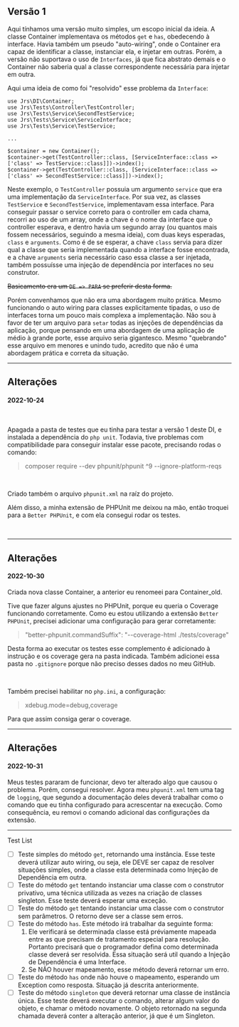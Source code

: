 ## Versão 1

Aqui tínhamos uma versão muito simples, um escopo inicial da ideia. A classe Container implementava os métodos `get` e `has`, obedecendo à interface. Havia também um pseudo "auto-wiring", onde o Container era capaz de identificar a classe, instanciar ela, e injetar em outras. Porém, a versão não suportava o uso de `Interfaces`, já que fica abstrato demais e o Container não saberia qual a classe correspondente necessária para injetar em outra.

Aqui uma ideia de como foi "resolvido" esse problema da `Interface`:

```
use Jrs\DI\Container;
use Jrs\Tests\Controller\TestController;
use Jrs\Tests\Service\SecondTestService;
use Jrs\Tests\Service\ServiceInterface;
use Jrs\Tests\Service\TestService;

...

$container = new Container();
$container->get(TestController::class, [ServiceInterface::class => ['class' => TestService::class]])->index();
$container->get(TestController::class, [ServiceInterface::class => ['class' => SecondTestService::class]])->index();

```

Neste exemplo, o `TestController` possuia um argumento `service` que era uma implementação da `ServiceInterface`. Por sua vez, as classes `TestService` e `SecondTestService`, implementavam essa interface. Para conseguir passar o service correto para o controller em cada chama, recorri ao uso de um array, onde a chave é o nome da interface que o controller esperava, e dentro havia um segundo array (ou quantos mais fossem necessários, seguindo a mesma ideia), com duas keys esperadas, `class` e `arguments`. Como é de se esperar, a chave `class` servia para dizer qual a classe que seria implementada quando a interface fosse encontrada, e a chave `arguments` seria necessário caso essa classe a ser injetada, também possuísse uma injeção de dependência por interfaces no seu construtor.

~~Basicamento era um `DE => PARA` se preferir desta forma.~~

Porém convenhamos que não era uma abordagem muito prática. Mesmo funcionando o auto wiring para classes explicitamente tipadas, o uso de interfaces torna um pouco mais complexa a implementação. Não sou à favor de ter um arquivo para `setar` todas as injeções de dependências da aplicação, porque pensando em uma abordagem de uma aplicação de médio à grande porte, esse arquivo seria gigantesco. Mesmo "quebrando" esse arquivo em menores e unindo tudo, acredito que não é uma abordagem prática e correta da situação.

---

## Alterações

#### 2022-10-24

<br>

Apagada a pasta de testes que eu tinha para testar a versão 1 deste DI, e instalada a dependência do `php unit`. Todavia, tive problemas com compatibilidade para conseguir instalar esse pacote, precisando rodas o comando:

> composer require --dev phpunit/phpunit ^9 --ignore-platform-reqs

<br>

Criado também o arquivo `phpunit.xml` na raíz do projeto.

Além disso, a minha extensão de PHPUnit me deixou na mão, então troquei para a `Better PHPUnit`, e com ela consegui rodar os testes.

<br>

---

## Alterações

#### 2022-10-30

Criada nova classe Container, a anterior eu renomeei para Container_old.

Tive que fazer alguns ajustes no PHPUnit, porque eu queria o Coverage funcionando corretamente. Como eu estou utilizando a extensão `Better PHPUnit`, precisei adicionar uma configuração para gerar corretamente:

> "better-phpunit.commandSuffix": "--coverage-html ./tests/coverage"

Desta forma ao executar os testes esse complemento é adicionado à instrução e os coverage gera na pasta indicada. Também adicionei essa pasta no `.gitignore` porque não preciso desses dados no meu GitHub.

<br>

Também precisei habilitar no `php.ini`, a configuração:

> xdebug.mode=debug,coverage

Para que assim consiga gerar o coverage.

---

## Alterações

#### 2022-10-31

Meus testes pararam de funcionar, devo ter alterado algo que causou o problema. Porém, consegui resolver. Agora meu `phpunit.xml` tem uma tag de `logging`, que segundo a documentação deles deverá trabalhar como o comando que eu tinha configurado para acrescentar na execução. Como consequência, eu removi o comando adicional das configurações da extensão.

---

Test List

-   [ ] Teste simples do método `get`, retornando uma instância. Esse teste deverá utilizar auto wiring, ou seja, ele DEVE ser capaz de resolver situações simples, onde a classe esta determinada como Injeção de Dependência em outra.
-   [ ] Teste do método `get` tentando instanciar uma classe com o construtor privativo, uma técnica utilizada as vezes na criação de classes singleton. Esse teste deverá esperar uma exceção.
-   [ ] Teste do método `get` tentando instanciar uma classe com o construtor sem parâmetros. O retorno deve ser a classe sem erros.
-   [ ] Teste do método `has`. Este método irá trabalhar da seguinte forma:
    1. Ele verificará se determinada classe está préviamente mapeada entre as que precisam de tratamento especial para resolução. Portanto precisará que o programador defina como determinada classe deverá ser resolvida. Essa situação será util quando a Injeção de Dependência é uma Interface.
    2. Se NÃO houver mapeamento, esse método deverá retornar um erro.
-   [ ] Teste do método `has` onde não houve o mapeamento, esperando um Exception como resposta. Situação já descrita anteriormente.
-   [ ] Teste do método `singleton` que deverá retornar uma classe de instância única. Esse teste deverá executar o comando, alterar algum valor do objeto, e chamar o método novamente. O objeto retornado na segunda chamada deverá conter a alteração anterior, já que é um Singleton.
